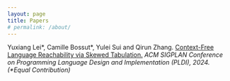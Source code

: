 ```yaml
---
layout: page
title: Papers
# permalink: /about/
---
```

<div class="flex-mine"> 

<p> Yuxiang Lei*, Camille Bossut*, Yulei Sui and Qirun Zhang. <a href="https://dl.acm.org/doi/10.1145/3656451">Context-Free Language Reachability via Skewed Tabulation.</a> <em>ACM SIGPLAN Conference on Programming Language Design and Implementation (PLDI), 2024. (*Equal Contribution)</em> </p>

</div>


        